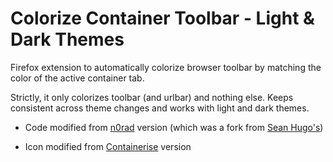 # Colorize Container Toolbar - Light & Dark Themes

Firefox extension to automatically colorize browser toolbar by matching the color of the active container tab.

Strictly, it only colorizes toolbar (and urlbar) and nothing else. Keeps consistent across theme changes and works with light and dark themes.

+ Code modified from [n0rad](https://gitlab.com/n0rad/firefox-container-color-toolbar) version (which was a fork from [Sean Hugo's](https://gitlab.com/CharoSW/containers-theme))

+ Icon modified from [Containerise](https://github.com/kintesh/containerise) version